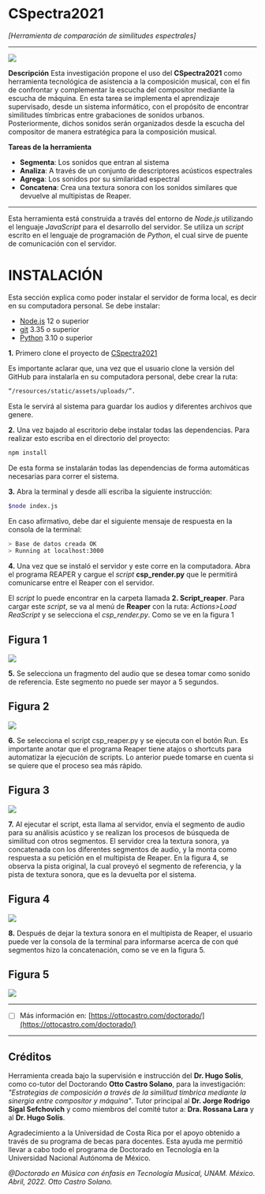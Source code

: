 
# CSpectra2021

*[Herramienta de comparación de similitudes espectrales]*
***

![](https://ottocastro.com/doctorado/images/cspectra.jpg)

**Descripción**
Esta investigación propone el uso del **CSpectra2021** como herramienta tecnológica de asistencia a la composición musical, con el fin de confrontar y complementar la escucha del compositor mediante la escucha de máquina. En esta tarea se implementa el aprendizaje supervisado, desde un sistema informático, con el propósito de encontrar similitudes tímbricas entre grabaciones de sonidos urbanos. Posteriormente, dichos sonidos serán organizados desde la escucha del compositor de manera estratégica para la composición musical.

**Tareas de la herramienta**

- **Segmenta**:
Los sonidos que entran al sistema
- **Analiza**:
A través de un conjunto de descriptores acústicos espectrales 
- **Agrega**: 
Los sonidos por su similaridad espectral
- **Concatena**: 
Crea una textura sonora con los sonidos similares que devuelve al multipistas de Reaper. 

***
Esta herramienta está construida a través del entorno de *Node.js* utilizando el lenguaje *JavaScript* para el desarrollo del servidor. Se utiliza un *script* escrito en el lenguaje de programación de *Python*, el cual sirve de puente de comunicación con el servidor. 

# INSTALACIÓN
Esta sección explica como poder instalar el servidor de forma local, es decir en su computadora personal. Se debe instalar:

- [Node.js](https://nodejs.org/) 12 o superior
- [git](https://git-scm.com/downloads) 3.35 o superior
- [Python](https://www.python.org/downloads/) 3.10 o superior

**1.** Primero clone el proyecto de [CSpectra2021](https://github.com/mat2021/CSPECTRA2021)

Es importante aclarar que, una vez que el usuario clone la versión del GitHub para instalarla en su computadora personal, debe crear la ruta: 

```sh
“/resources/static/assets/uploads/”.
```

Esta le servirá al sistema para guardar los audios y diferentes archivos que genere.

**2.** Una vez bajado al escritorio debe instalar todas las dependencias. Para realizar esto escriba en el directorio del proyecto:

```sh
npm install
```

De esta forma se instalarán todas las dependencias de forma automáticas necesarias para correr el sistema.

**3.** Abra la terminal y desde allí escriba la siguiente instrucción:

```sh
$node index.js
```

En caso afirmativo, debe dar el siguiente mensaje de respuesta en la consola de la terminal:
```sh
> Base de datos creada OK
> Running at localhost:3000
```
**4.** Una vez que se instaló el servidor y este corre en la computadora. Abra el programa REAPER y cargue el *script*  **csp_render.py** que le permitirá comunicarse entre el Reaper con el servidor.

El *script* lo puede encontrar en la carpeta llamada **2. Script_reaper**. Para cargar este *script*, se va al menú de **Reaper** con la ruta: *Actions>Load ReaScript* y se selecciona el *csp_render.py*. Como se ve en la figura 1

## Figura 1

![](https://ottocastro.com/images/README/07.jpg)

**5.** Se selecciona un fragmento del audio que se desea tomar como sonido de referencia. Este segmento no puede ser mayor a 5 segundos.

## Figura 2

![](https://ottocastro.com/images/README/02.jpg)


**6.**  Se selecciona el script csp_reaper.py y se ejecuta con el botón Run. Es importante anotar que el programa Reaper tiene atajos o shortcuts para automatizar la ejecución de scripts. Lo anterior puede tomarse en cuenta si se quiere que el proceso sea más rápido. 

## Figura 3

![](https://ottocastro.com/images/README/03.jpg)

**7.**  Al ejecutar el script, esta llama al servidor, envía el segmento de audio para su análisis acústico y se realizan los procesos de búsqueda de similitud con otros segmentos. El servidor crea la textura sonora, ya concatenada con los diferentes segmentos de audio, y la monta como respuesta a su petición en el multipista de Reaper. En la figura 4, se observa la pista original, la cual proveyó el segmento de referencia, y la pista de textura sonora, que es la devuelta por el sistema. 

## Figura 4

![](https://ottocastro.com/images/README/05.jpg)

**8.** Después de dejar la textura sonora en el multipista de Reaper, el usuario puede ver la consola de la terminal para informarse acerca de con qué segmentos hizo la concatenación, como se ve en la figura 5. 

## Figura 5

![](https://ottocastro.com/images/README/06.jpg)

***

 - [ ] Más información en:
 [https://ottocastro.com/doctorado/](https://ottocastro.com/doctorado/)

***

## Créditos
Herramienta creada bajo la supervisión e instrucción del **Dr. Hugo Solís**, como co-tutor del Doctorando **Otto Castro Solano**, para la investigación: *"Estrategias de composición a través de la similitud tímbrica mediante la sinergia entre compositor y máquina"*.  Tutor principal al
**Dr. Jorge Rodrigo Sigal Sefchovich** y como miembros del comité tutor a: **Dra. Rossana Lara** y al **Dr. Hugo Solís**.

Agradecimiento a la Universidad de Costa Rica por el apoyo obtenido a través de su programa de becas para docentes. Esta ayuda me permitió llevar a cabo todo el programa de Doctorado en Tecnología en la Universidad Nacional Autónoma de México.

*@Doctorado en Música con énfasis en Tecnología Musical, UNAM. México. Abril, 2022. Otto Castro Solano.*
